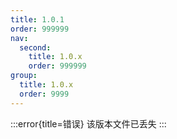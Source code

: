 ```yaml
---
title: 1.0.1
order: 999999
nav:
  second:
    title: 1.0.x
    order: 999999
group:
  title: 1.0.x
  order: 9999
---
```

:::error{title=错误}
该版本文件已丢失
:::